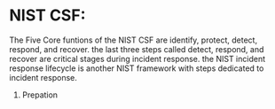 # NIST CSF:

The Five Core funtions of the NIST CSF are identify, protect, detect, respond, and recover. the last three steps called detect, respond, and recover are critical stages during incident response. the NIST incident response lifecycle is another NIST framework with steps dedicated to incident response.

1) Prepation
